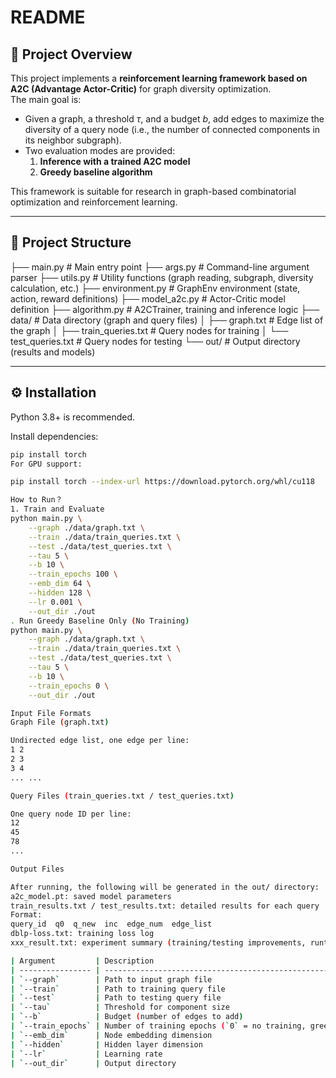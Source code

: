 # README

## 📌 Project Overview
This project implements a **reinforcement learning framework based on A2C (Advantage Actor-Critic)** for graph diversity optimization.  
The main goal is:  
- Given a graph, a threshold $\tau$, and a budget $b$, add edges to maximize the diversity of a query node (i.e., the number of connected components in its neighbor subgraph).  
- Two evaluation modes are provided:  
  1. **Inference with a trained A2C model**  
  2. **Greedy baseline algorithm**  

This framework is suitable for research in graph-based combinatorial optimization and reinforcement learning.

---

## 📂 Project Structure
├── main.py # Main entry point
├── args.py # Command-line argument parser
├── utils.py # Utility functions (graph reading, subgraph, diversity calculation, etc.)
├── environment.py # GraphEnv environment (state, action, reward definitions)
├── model_a2c.py # Actor-Critic model definition
├── algorithm.py # A2CTrainer, training and inference logic
├── data/ # Data directory (graph and query files)
│ ├── graph.txt # Edge list of the graph
│ ├── train_queries.txt # Query nodes for training
│ └── test_queries.txt # Query nodes for testing
└── out/ # Output directory (results and models)

---

## ⚙️ Installation
Python 3.8+ is recommended.  

Install dependencies:
```bash
pip install torch
For GPU support:

pip install torch --index-url https://download.pytorch.org/whl/cu118

How to Run？
1. Train and Evaluate
python main.py \
    --graph ./data/graph.txt \
    --train ./data/train_queries.txt \
    --test ./data/test_queries.txt \
    --tau 5 \
    --b 10 \
    --train_epochs 100 \
    --emb_dim 64 \
    --hidden 128 \
    --lr 0.001 \
    --out_dir ./out
. Run Greedy Baseline Only (No Training)
python main.py \
    --graph ./data/graph.txt \
    --train ./data/train_queries.txt \
    --test ./data/test_queries.txt \
    --tau 5 \
    --b 10 \
    --train_epochs 0 \
    --out_dir ./out

Input File Formats
Graph File (graph.txt)

Undirected edge list, one edge per line:
1 2
2 3
3 4
... ...

Query Files (train_queries.txt / test_queries.txt)

One query node ID per line:
12
45
78
...

Output Files

After running, the following will be generated in the out/ directory:
a2c_model.pt: saved model parameters
train_results.txt / test_results.txt: detailed results for each query
Format:
query_id  q0  q_new  inc  edge_num  edge_list
dblp-loss.txt: training loss log
xxx_result.txt: experiment summary (training/testing improvements, runtime, etc.)

| Argument         | Description                                                         | Default |
| ---------------- | ------------------------------------------------------------------- | ------- |
| `--graph`        | Path to input graph file                                            | -       |
| `--train`        | Path to training query file                                         | -       |
| `--test`         | Path to testing query file                                          | -       |
| `--tau`          | Threshold for component size                                        | 5       |
| `--b`            | Budget (number of edges to add)                                     | 10      |
| `--train_epochs` | Number of training epochs (`0` = no training, greedy baseline only) | 0       |
| `--emb_dim`      | Node embedding dimension                                            | 64      |
| `--hidden`       | Hidden layer dimension                                              | 128     |
| `--lr`           | Learning rate                                                       | 0.001   |
| `--out_dir`      | Output directory                                                    | ./out   |

